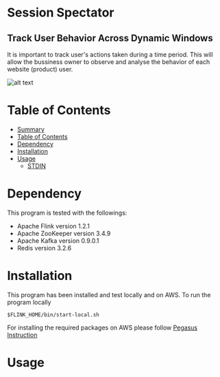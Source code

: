 Session Spectator
=================
## Track User Behavior Across Dynamic Windows

It is important to track user's actions taken during a time period. This will allow the bussiness owner to observe and analyse the behavior of each website (product) user. 


![alt text](https://github.com/amirzainali/sessionization/blob/master/images/pipeline.png )


Table of Contents
=================

  * [Summary](#session-spectator)
  * [Table of Contents](#table-of-contents)
  * [Dependency](#dependency)
  * [Installation](#installation)
  * [Usage](#usage)
    * [STDIN](#stdin)


Dependency
==========
This program is tested with the followings:

- Apache Flink version 1.2.1
- Apache ZooKeeper version 3.4.9 
- Apache Kafka version 0.9.0.1
- Redis version 3.2.6


Installation
============

This program has been installed and test locally and on AWS. To run the program locally 

	$FLINK_HOME/bin/start-local.sh 

For installing the required packages on AWS please follow [Pegasus Instruction](https://github.com/InsightDataScience/pegasus) 



Usage
=====


